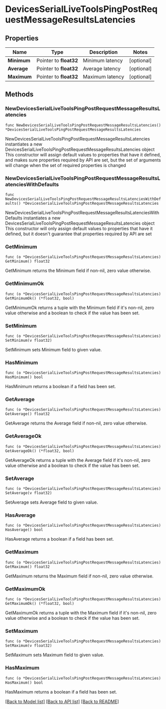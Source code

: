 # DevicesSerialLiveToolsPingPostRequestMessageResultsLatencies

## Properties

Name | Type | Description | Notes
------------ | ------------- | ------------- | -------------
**Minimum** | Pointer to **float32** | Minimum latency | [optional] 
**Average** | Pointer to **float32** | Average latency | [optional] 
**Maximum** | Pointer to **float32** | Maximum latency | [optional] 

## Methods

### NewDevicesSerialLiveToolsPingPostRequestMessageResultsLatencies

`func NewDevicesSerialLiveToolsPingPostRequestMessageResultsLatencies() *DevicesSerialLiveToolsPingPostRequestMessageResultsLatencies`

NewDevicesSerialLiveToolsPingPostRequestMessageResultsLatencies instantiates a new DevicesSerialLiveToolsPingPostRequestMessageResultsLatencies object
This constructor will assign default values to properties that have it defined,
and makes sure properties required by API are set, but the set of arguments
will change when the set of required properties is changed

### NewDevicesSerialLiveToolsPingPostRequestMessageResultsLatenciesWithDefaults

`func NewDevicesSerialLiveToolsPingPostRequestMessageResultsLatenciesWithDefaults() *DevicesSerialLiveToolsPingPostRequestMessageResultsLatencies`

NewDevicesSerialLiveToolsPingPostRequestMessageResultsLatenciesWithDefaults instantiates a new DevicesSerialLiveToolsPingPostRequestMessageResultsLatencies object
This constructor will only assign default values to properties that have it defined,
but it doesn't guarantee that properties required by API are set

### GetMinimum

`func (o *DevicesSerialLiveToolsPingPostRequestMessageResultsLatencies) GetMinimum() float32`

GetMinimum returns the Minimum field if non-nil, zero value otherwise.

### GetMinimumOk

`func (o *DevicesSerialLiveToolsPingPostRequestMessageResultsLatencies) GetMinimumOk() (*float32, bool)`

GetMinimumOk returns a tuple with the Minimum field if it's non-nil, zero value otherwise
and a boolean to check if the value has been set.

### SetMinimum

`func (o *DevicesSerialLiveToolsPingPostRequestMessageResultsLatencies) SetMinimum(v float32)`

SetMinimum sets Minimum field to given value.

### HasMinimum

`func (o *DevicesSerialLiveToolsPingPostRequestMessageResultsLatencies) HasMinimum() bool`

HasMinimum returns a boolean if a field has been set.

### GetAverage

`func (o *DevicesSerialLiveToolsPingPostRequestMessageResultsLatencies) GetAverage() float32`

GetAverage returns the Average field if non-nil, zero value otherwise.

### GetAverageOk

`func (o *DevicesSerialLiveToolsPingPostRequestMessageResultsLatencies) GetAverageOk() (*float32, bool)`

GetAverageOk returns a tuple with the Average field if it's non-nil, zero value otherwise
and a boolean to check if the value has been set.

### SetAverage

`func (o *DevicesSerialLiveToolsPingPostRequestMessageResultsLatencies) SetAverage(v float32)`

SetAverage sets Average field to given value.

### HasAverage

`func (o *DevicesSerialLiveToolsPingPostRequestMessageResultsLatencies) HasAverage() bool`

HasAverage returns a boolean if a field has been set.

### GetMaximum

`func (o *DevicesSerialLiveToolsPingPostRequestMessageResultsLatencies) GetMaximum() float32`

GetMaximum returns the Maximum field if non-nil, zero value otherwise.

### GetMaximumOk

`func (o *DevicesSerialLiveToolsPingPostRequestMessageResultsLatencies) GetMaximumOk() (*float32, bool)`

GetMaximumOk returns a tuple with the Maximum field if it's non-nil, zero value otherwise
and a boolean to check if the value has been set.

### SetMaximum

`func (o *DevicesSerialLiveToolsPingPostRequestMessageResultsLatencies) SetMaximum(v float32)`

SetMaximum sets Maximum field to given value.

### HasMaximum

`func (o *DevicesSerialLiveToolsPingPostRequestMessageResultsLatencies) HasMaximum() bool`

HasMaximum returns a boolean if a field has been set.


[[Back to Model list]](../README.md#documentation-for-models) [[Back to API list]](../README.md#documentation-for-api-endpoints) [[Back to README]](../README.md)


